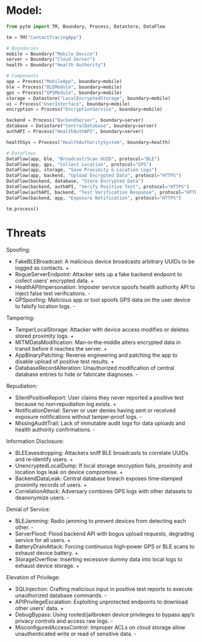 # Model:
```python
from pytm import TM, Boundary, Process, Datastore, DataFlow

tm = TM("ContactTracingApp")

# Boundaries
mobile = Boundary("Mobile Device")
server = Boundary("Cloud Server")
health = Boundary("Health Authority")

# Components
app = Process("MobileApp", boundary=mobile)
ble = Process("BLEModule", boundary=mobile)
gps = Process("GPSModule", boundary=mobile)
storage = Datastore("LocalEncryptedStorage", boundary=mobile)
ui = Process("UserInterface", boundary=mobile)
encryption = Process("EncryptionService", boundary=mobile)

backend = Process("BackendServer", boundary=server)
database = Datastore("CentralDatabase", boundary=server)
authAPI = Process("HealthAuthAPI", boundary=server)

healthSys = Process("HealthAuthoritySystem", boundary=health)

# Dataflows
DataFlow(app, ble, "Broadcast/Scan UUID", protocol="BLE")
DataFlow(app, gps, "Collect Location", protocol="GPS")
DataFlow(app, storage, "Save Proximity & Location Logs")
DataFlow(app, backend, "Upload Encrypted Data", protocol="HTTPS")
DataFlow(backend, database, "Store Encrypted Data")
DataFlow(backend, authAPI, "Verify Positive Test", protocol="HTTPS")
DataFlow(authAPI, backend, "Test Verification Response", protocol="HTTPS")
DataFlow(backend, app, "Exposure Notification", protocol="HTTPS")

tm.process()
```

# Threats

Spoofing:
- FakeBLEBroadcast: A malicious device broadcasts arbitrary UUIDs to be logged as contacts. +
- RogueServerEndpoint: Attacker sets up a fake backend endpoint to collect users’ encrypted data. +
- HealthAPIImpersonation: Imposter service spoofs health authority API to inject false test verifications. -
- GPSpoofing: Malicious app or tool spoofs GPS data on the user device to falsify location logs. -

Tampering:
- TamperLocalStorage: Attacker with device access modifies or deletes stored proximity logs. +
- MITMDataModification: Man‑in‑the‑middle alters encrypted data in transit before it reaches the server. +
- AppBinaryPatching: Reverse engineering and patching the app to disable upload of positive test results. +
- DatabaseRecordAlteration: Unauthorized modification of central database entries to hide or fabricate diagnoses. -

Repudiation:
- SilentPositiveReport: User claims they never reported a positive test because no non‑repudiation log exists. +
- NotificationDenial: Server or user denies having sent or received exposure notifications without tamper‑proof logs. -
- MissingAuditTrail: Lack of immutable audit logs for data uploads and health authority confirmations. -

Information Disclosure:
- BLEEavesdropping: Attackers sniff BLE broadcasts to correlate UUIDs and re‑identify users. +
- UnencryptedLocalDump: If local storage encryption fails, proximity and location logs leak on device compromise. +
- BackendDataLeak: Central database breach exposes time‑stamped proximity records of users. +
- CorrelationAttack: Adversary combines GPS logs with other datasets to deanonymize users. -

Denial of Service:
- BLEJamming: Radio jamming to prevent devices from detecting each other. -
- ServerFlood: Flood backend API with bogus upload requests, degrading service for all users. +
- BatteryDrainAttack: Forcing continuous high‑power GPS or BLE scans to exhaust device battery. +
- StorageOverflow: Inserting excessive dummy data into local logs to exhaust device storage. +

Elevation of Privilege:
- SQLInjection: Crafting malicious input in positive test reports to execute unauthorized database commands. -
- APIPrivilegeEscalation: Exploiting unprotected endpoints to download other users’ data. +
- DebugBypass: Using rooted/jailbroken device privileges to bypass app’s privacy controls and access raw logs. -
- MisconfiguredAccessControl: Improper ACLs on cloud storage allow unauthenticated write or read of sensitive data. -